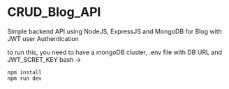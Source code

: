 # CRUD_Blog_API
Simple backend API using NodeJS, ExpressJS and MongoDB for Blog with JWT user Authentication

to run this, 
you need to have a mongoDB cluster, .env file with DB URL and JWT_SCRET_KEY
bash ->

```
npm install
npm run dev
```

